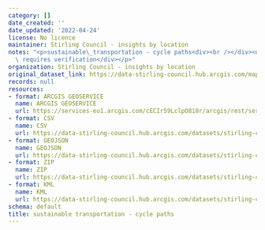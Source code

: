 ```yaml
---
category: []
date_created: ''
date_updated: '2022-04-24'
license: No licence
maintainer: Stirling Council - insights by location
notes: "<p>sustainable\_transportation - cycle paths<div><br /></div><div>this data\
  \ requires verification</div></p>"
organization: Stirling Council - insights by location
original_dataset_link: https://data-stirling-council.hub.arcgis.com/maps/stirling-council::sustainable-transportation-cycle-paths
records: null
resources:
- format: ARCGIS GEOSERVICE
  name: ARCGIS GEOSERVICE
  url: https://services-eu1.arcgis.com/cECIr59LclpO818r/arcgis/rest/services/Transportation_Cycle_Paths_Current/FeatureServer/1
- format: CSV
  name: CSV
  url: https://data-stirling-council.hub.arcgis.com/datasets/stirling-council::sustainable-transportation-cycle-paths.csv?outSR=%7B%22latestWkid%22%3A27700%2C%22wkid%22%3A27700%7D
- format: GEOJSON
  name: GEOJSON
  url: https://data-stirling-council.hub.arcgis.com/datasets/stirling-council::sustainable-transportation-cycle-paths.geojson?outSR=%7B%22latestWkid%22%3A27700%2C%22wkid%22%3A27700%7D
- format: ZIP
  name: ZIP
  url: https://data-stirling-council.hub.arcgis.com/datasets/stirling-council::sustainable-transportation-cycle-paths.zip?outSR=%7B%22latestWkid%22%3A27700%2C%22wkid%22%3A27700%7D
- format: KML
  name: KML
  url: https://data-stirling-council.hub.arcgis.com/datasets/stirling-council::sustainable-transportation-cycle-paths.kml?outSR=%7B%22latestWkid%22%3A27700%2C%22wkid%22%3A27700%7D
schema: default
title: sustainable transportation - cycle paths
---
```

